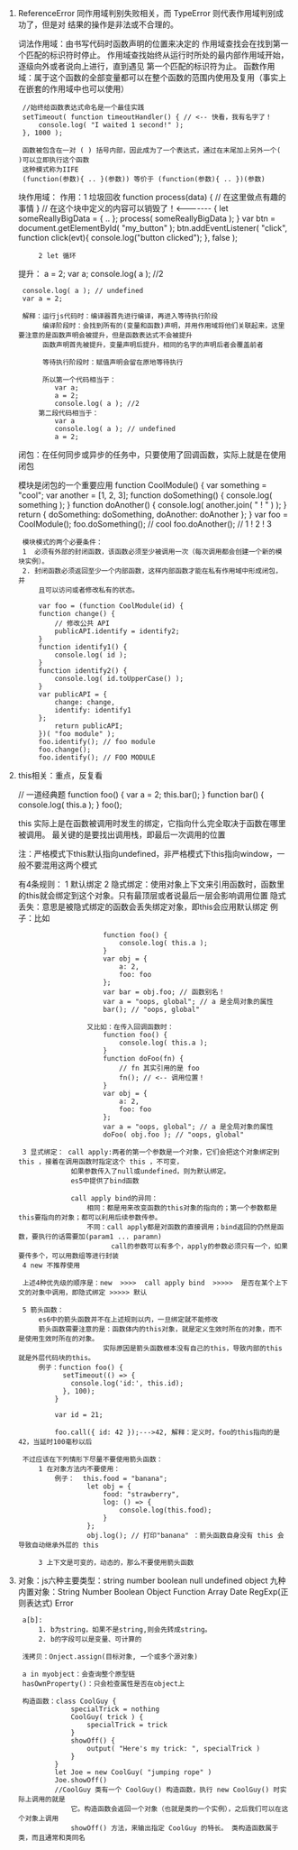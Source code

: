 1. ReferenceError 同作用域判别失败相关，而 TypeError 则代表作用域判别成功了，但是对
	结果的操作是非法或不合理的。

	词法作用域：由书写代码时函数声明的位置来决定的
				作用域查找会在找到第一个匹配的标识符时停止。
				作用域查找始终从运行时所处的最内部作用域开始，逐级向外或者说向上进行，直到遇见
				第一个匹配的标识符为止。
	函数作用域：属于这个函数的全部变量都可以在整个函数的范围内使用及复用（事实上在嵌套的作用域中也可以使用）

		//始终给函数表达式命名是一个最佳实践
		setTimeout( function timeoutHandler() { // <-- 快看，我有名字了！
			console.log( "I waited 1 second!" );
		}, 1000 );

		函数被包含在一对 ( ) 括号内部，因此成为了一个表达式，通过在末尾加上另外一个( )可以立即执行这个函数
		这种模式称为IIFE
		(function(参数){ .. }(参数)) 等价于 (function(参数){ .. })(参数)

	块作用域：
		作用：1 垃圾回收
			function process(data) {
				// 在这里做点有趣的事情
			}
			// 在这个块中定义的内容可以销毁了！<-------
			{
				let someReallyBigData = { .. };
				process( someReallyBigData );
			}
			var btn = document.getElementById( "my_button" );
			btn.addEventListener( "click", function click(evt){
				console.log("button clicked");
			}, false );

			2 let 循环
	提升：
		a = 2;
		var a;
		console.log( a ); //2

		console.log( a ); // undefined
		var a = 2;

		解释：运行js代码时：编译器首先进行编译，再进入等待执行阶段
			 编译阶段时：会找到所有的(变量和函数)声明，并用作用域将他们关联起来，这里要注意的是函数声明会被提升，但是函数表达式不会被提升
			 函数声明首先被提升，变量声明后提升，相同的名字的声明后者会覆盖前者

			 等待执行阶段时：赋值声明会留在原地等待执行

			 所以第一个代码相当于：
			 	var a;
			 	a = 2;
				console.log( a ); //2
			第二段代码相当于：
				var a
				console.log( a ); // undefined
				a = 2;

	闭包：在任何同步或异步的任务中，只要使用了回调函数，实际上就是在使用闭包

	模块是闭包的一个重要应用
		function CoolModule() {
			var something = "cool";
			var another = [1, 2, 3];
			function doSomething() {
				console.log( something );
			}
			function doAnother() {
				console.log( another.join( " ! " ) );
			}
			return {
				doSomething: doSomething,
				doAnother: doAnother
			};
		}
		var foo = CoolModule();
		foo.doSomething(); // cool
		foo.doAnother(); // 1 ! 2 ! 3

		模块模式的两个必要条件：
		1  必须有外部的封闭函数，该函数必须至少被调用一次（每次调用都会创建一个新的模块实例）。
		2. 封闭函数必须返回至少一个内部函数，这样内部函数才能在私有作用域中形成闭包，并
			且可以访问或者修改私有的状态。

			var foo = (function CoolModule(id) {
			function change() {
				// 修改公共 API
				publicAPI.identify = identify2;
			}
			function identify1() {
				console.log( id );
			}
			function identify2() {
				console.log( id.toUpperCase() );
			}
			var publicAPI = {
				change: change,
				identify: identify1
			};
				return publicAPI;
			})( "foo module" );
			foo.identify(); // foo module
			foo.change();
			foo.identify(); // FOO MODULE

2. this相关：重点，反复看

	// 一道经典题
	function foo() {
		var a = 2;
		this.bar();
	}
	function bar() {
		console.log( this.a );
	}
	foo();

	this 实际上是在函数被调用时发生的绑定，它指向什么完全取决于函数在哪里被调用。
	最关键的是要找出调用栈，即最后一次调用的位置

	注：严格模式下this默认指向undefined，非严格模式下this指向window，一般不要混用这两个模式

	有4条规则：
		1 默认绑定
		2 隐式绑定：使用对象上下文来引用函数时，函数里的this就会绑定到这个对象。只有最顶层或者说最后一层会影响调用位置
		  隐式丢失：意思是被隐式绑定的函数会丢失绑定对象，即this会应用默认绑定
					例子：比如

							function foo() {
								console.log( this.a );
							}
							var obj = {
								a: 2,
								foo: foo
							};
							var bar = obj.foo; // 函数别名！
							var a = "oops, global"; // a 是全局对象的属性
							bar(); // "oops, global"

						又比如：在传入回调函数时：
							function foo() {
								console.log( this.a );
							}
							function doFoo(fn) {
								// fn 其实引用的是 foo
								fn(); // <-- 调用位置！
							}
							var obj = {
								a: 2,
								foo: foo
							};
							var a = "oops, global"; // a 是全局对象的属性
							doFoo( obj.foo ); // "oops, global"

		3 显式绑定： call apply:两者的第一个参数是一个对象，它们会把这个对象绑定到this ，接着在调用函数时指定这个 this ，不可变，
					如果参数传入了null或undefined，则为默认绑定。
					es5中提供了bind函数

					call apply bind的异同：
						相同：都是用来改变函数的this对象的指向的；第一个参数都是this要指向的对象；都可以利用后续参数传参。
						不同：call apply都是对函数的直接调用；bind返回的仍然是函数，要执行的话需要加(param1 ... paramn)
							  call的参数可以有多个，apply的参数必须只有一个，如果要传多个，可以用数组等进行封装
		4 new 不推荐使用

		上述4种优先级的顺序是：new  >>>>  call apply bind  >>>>>  是否在某个上下文的对象中调用，即隐式绑定 >>>>> 默认

		5 箭头函数：
			es6中的箭头函数并不在上述规则以内，一旦绑定就不能修改
			箭头函数需要注意的是：函数体内的this对象，就是定义生效时所在的对象，而不是使用生效时所在的对象。
							实际原因是箭头函数根本没有自己的this，导致内部的this就是外层代码块的this。
			例子：function foo() {
				  setTimeout(() => {
				    console.log('id:', this.id);
				  }, 100);
				}

				var id = 21;

				foo.call({ id: 42 });--->42, 解释：定义时，foo的this指向的是42，当延时100毫秒以后

		不过应该在下列情形下尽量不要使用箭头函数：
			1 在对象方法内不要使用：
				例子：  this.food = "banana";
						let obj = {
						    food: "strawberry",
						    log: () => {
						        console.log(this.food);
						    }
						};
						obj.log(); // 打印"banana" ：箭头函数自身没有 this 会导致自动继承外层的 this

			3 上下文是可变的，动态的，那么不要使用箭头函数

3. 对象：js六种主要类型：string number boolean null undefined object
		   九种内置对象：String Number Boolean Object Function Array Date RegExp(正则表达式) Error

		a[b]:
			1. b为string，如果不是string,则会先转成string。
			2. b的字段可以是变量、可计算的

		浅拷贝：Onject.assign(目标对象, 一个或多个源对象)

		a in myobject：会查询整个原型链
		hasOwnProperty()：只会检查属性是否在object上

		构造函数：class CoolGuy {
					specialTrick = nothing
					CoolGuy( trick ) {
						specialTrick = trick
					}
					showOff() {
						output( "Here's my trick: ", specialTrick )
					}
				}
				let Joe = new CoolGuy( "jumping rope" )
				Joe.showOff()
				//CoolGuy 类有一个 CoolGuy() 构造函数，执行 new CoolGuy() 时实际上调用的就是
					它。构造函数会返回一个对象（也就是类的一个实例），之后我们可以在这个对象上调用
					showOff() 方法，来输出指定 CoolGuy 的特长。 类构造函数属于类，而且通常和类同名

		
